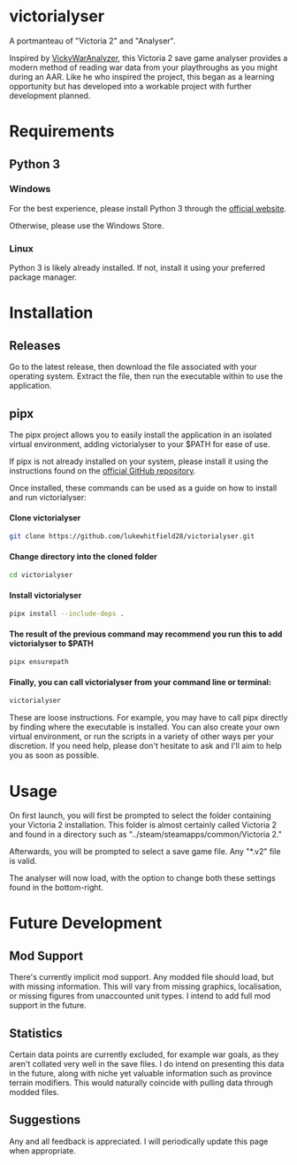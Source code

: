 # victorialyser

A portmanteau of "Victoria 2" and "Analyser".

Inspired by [VickyWarAnalyzer](https://github.com/TKasekamp/VickyWarAnalyzer), this Victoria 2 save game analyser provides a modern method of reading war data from your playthroughs as you might during an AAR. Like he who inspired the project, this began as a learning opportunity but has developed into a workable project with further development planned.

# Requirements
## Python 3
### Windows
For the best experience, please install Python 3 through the [official website](https://www.python.org/downloads/). 

Otherwise, please use the Windows Store.

### Linux
Python 3 is likely already installed. If not, install it using your preferred package manager.

# Installation
## Releases
Go to the latest release, then download the file associated with your operating system. Extract the file, then run the executable within to use the application.

## pipx
The pipx project allows you to easily install the application in an isolated virtual environment, adding victorialyser to your $PATH for ease of use. 

If pipx is not already installed on your system, please install it using the instructions found on the [official GitHub repository](https://github.com/pypa/pipx).

Once installed, these commands can be used as a guide on how to install and run victorialyser:
#### Clone victorialyser
```bash
git clone https://github.com/lukewhitfield28/victorialyser.git
```

#### Change directory into the cloned folder
```bash
cd victorialyser
```

#### Install victorialyser
```bash
pipx install --include-deps .
```

#### The result of the previous command may recommend you run this to add victorialyser to $PATH
```bash
pipx ensurepath
```

#### Finally, you can call victorialyser from your command line or terminal:
```bash
victorialyser
```

These are loose instructions. For example, you may have to call pipx directly by finding where the executable is installed. You can also create your own virtual environment, or run the scripts in a variety of other ways per your discretion. If you need help, please don't hesitate to ask and I'll aim to help you as soon as possible.

# Usage
On first launch, you will first be prompted to select the folder containing your Victoria 2 installation. This folder is almost certainly called Victoria 2 and found in a directory such as "../steam/steamapps/common/Victoria 2." 

Afterwards, you will be prompted to select a save game file. Any "*.v2" file is valid. 

The analyser will now load, with the option to change both these settings found in the bottom-right.

# Future Development
## Mod Support
There's currently implicit mod support. Any modded file should load, but with missing information. This will vary from missing graphics, localisation, or missing figures from unaccounted unit types. I intend to add full mod support in the future.

## Statistics
Certain data points are currently excluded, for example war goals, as they aren't collated very well in the save files. I do intend on presenting this data in the future, along with niche yet valuable information such as province terrain modifiers. This would naturally coincide with pulling data through modded files.

## Suggestions
Any and all feedback is appreciated. I will periodically update this page when appropriate.